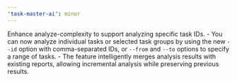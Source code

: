 ```yaml
---
'task-master-ai': minor
---
```


Enhance analyze-complexity to support analyzing specific task IDs. 
    - You can now analyze individual tasks or selected task groups by using the new `--id` option with comma-separated IDs, or `--from` and `--to` options to specify a range of tasks. 
    - The feature intelligently merges analysis results with existing reports, allowing incremental analysis while preserving previous results.
